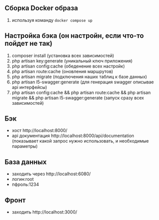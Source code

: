 ## Сборка Docker образа


1.  используя команду `docker compose up`

## Настройка бэка (он настройн, если что-то пойдет не так)

1. composer install (установка всех зависимостей)
2. php artisan key:generate (уникальный ключ приложения)
3. php artisan config:cache (обеденение всех настройк)
4. php artisan route:cache (оновления маршрутов)
5. php artisan migrate (подключения наших таблиц к базе данных)
6. php artisan l5-swagger:generate (для генерация swagger описывае api интерфейсы)
7. php artisan config:cache && php artisan route:cache && php artisan migrate && php artisan l5-swagger:generate (запуск сразу всех зависимостей)
## Бэк
- хост http://localhost:8000/
- api документация http://localhost:8000/api/documentation (показывает какой запрос нужно использовать, и необходимые параметры)

## База данных 

- заходить через http://localhost:6080/
- логин:root
- пфроль:1234

## Фронт 

- заходить http://localhost:3000/

